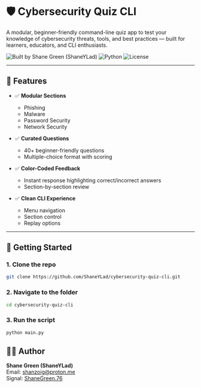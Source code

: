# 🛡️ Cybersecurity Quiz CLI

A modular, beginner-friendly command-line quiz app to test your knowledge of cybersecurity threats, tools, and best practices — built for learners, educators, and CLI enthusiasts.

![Built by Shane Green (ShaneYLad)](https://img.shields.io/badge/Built%20by-Shane%20Green%20(ShaneYLad)-blueviolet)
![Python](https://img.shields.io/badge/Python-3.10%2B-blue)
![License](https://img.shields.io/badge/License-MIT-green)

---

## 🧠 Features

- ✅ **Modular Sections**  
  - Phishing  
  - Malware  
  - Password Security  
  - Network Security

- ✅ **Curated Questions**  
  - 40+ beginner-friendly questions  
  - Multiple-choice format with scoring

- ✅ **Color-Coded Feedback**  
  - Instant response highlighting correct/incorrect answers  
  - Section-by-section review

- ✅ **Clean CLI Experience**  
  - Menu navigation  
  - Section control  
  - Replay options

---

## 🚀 Getting Started

### 1. Clone the repo

```bash
git clone https://github.com/ShaneYLad/cybersecurity-quiz-cli.git
```

### 2. Navigate to the folder
```bash
cd cybersecurity-quiz-cli
```

### 3. Run the script
```python
python main.py
```

## 🧑‍💻 Author
**Shane Green (ShaneYLad)**  
Email: [shanzoig@proton.me](mailto:shanzoig@proton.me)   
Signal: [ShaneGreen.76](https://signal.me/#eu/4fPKFJ5PoE7nb0EgDM5DKx2LlOy2ebWx6JBoCaahT04sMW92hJhMC54AJrfE6Iwk)  
